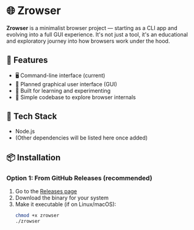 # 🌐 Zrowser

**Zrowser** is a minimalist browser project — starting as a CLI app and evolving into a full GUI experience. It's not just a tool, it's an educational and exploratory journey into how browsers work under the hood.

## 🚀 Features

- 🖥️ Command-line interface (current)
- 🎨 Planned graphical user interface (GUI)
- 🧠 Built for learning and experimenting
- 🧪 Simple codebase to explore browser internals

## 🔧 Tech Stack

- Node.js
- (Other dependencies will be listed here once added)

## 📦 Installation

### Option 1: From GitHub Releases (recommended)

1. Go to the [Releases page](https://github.com/MJ-NMR/Zrowser/releases)
2. Download the binary for your system
3. Make it executable (if on Linux/macOS):
   ```bash
   chmod +x zrowser
   ./zrowser
